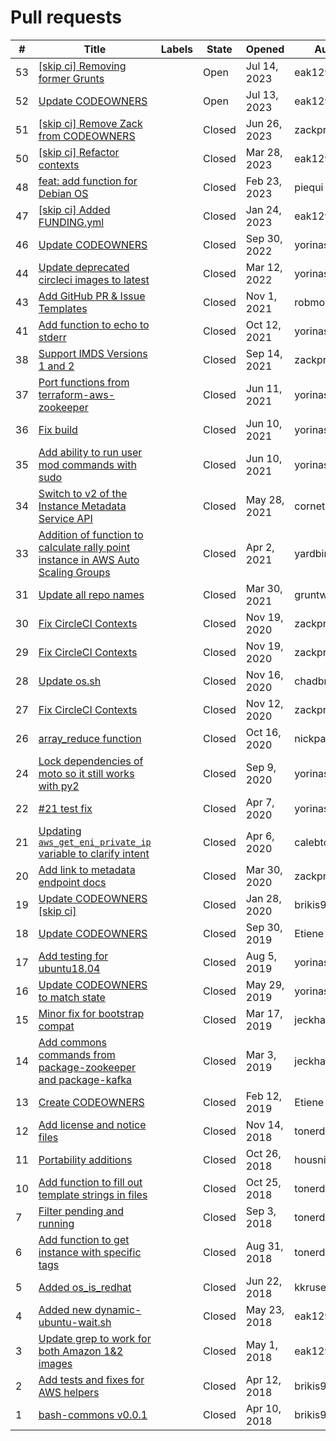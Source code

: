 # Pull requests

\# | Title | Labels | State | Opened | Author
---|-------|--------|--------|--------|-------
53 | [[skip ci] Removing former Grunts](https://github.com/terraform-modules-krish/bash-commons/blob/master/.github/PULL_REQUESTS/53.md) |  | Open | Jul 14, 2023 | eak12913
52 | [Update CODEOWNERS](https://github.com/terraform-modules-krish/bash-commons/blob/master/.github/PULL_REQUESTS/52.md) |  | Open | Jul 13, 2023 | eak12913
51 | [[skip ci] Remove Zack from CODEOWNERS](https://github.com/terraform-modules-krish/bash-commons/blob/master/.github/PULL_REQUESTS/51.md) |  | Closed | Jun 26, 2023 | zackproser
50 | [[skip ci] Refactor contexts](https://github.com/terraform-modules-krish/bash-commons/blob/master/.github/PULL_REQUESTS/50.md) |  | Closed | Mar 28, 2023 | eak12913
48 | [feat: add function for Debian OS](https://github.com/terraform-modules-krish/bash-commons/blob/master/.github/PULL_REQUESTS/48.md) |  | Closed | Feb 23, 2023 | piequi
47 | [[skip ci] Added FUNDING.yml](https://github.com/terraform-modules-krish/bash-commons/blob/master/.github/PULL_REQUESTS/47.md) |  | Closed | Jan 24, 2023 | eak12913
46 | [Update CODEOWNERS](https://github.com/terraform-modules-krish/bash-commons/blob/master/.github/PULL_REQUESTS/46.md) |  | Closed | Sep 30, 2022 | yorinasub17
44 | [Update deprecated circleci images to latest](https://github.com/terraform-modules-krish/bash-commons/blob/master/.github/PULL_REQUESTS/44.md) |  | Closed | Mar 12, 2022 | yorinasub17
43 | [Add GitHub PR & Issue Templates](https://github.com/terraform-modules-krish/bash-commons/blob/master/.github/PULL_REQUESTS/43.md) |  | Closed | Nov 1, 2021 | robmorgan
41 | [Add function to echo to stderr](https://github.com/terraform-modules-krish/bash-commons/blob/master/.github/PULL_REQUESTS/41.md) |  | Closed | Oct 12, 2021 | yorinasub17
38 | [Support IMDS Versions 1 and 2](https://github.com/terraform-modules-krish/bash-commons/blob/master/.github/PULL_REQUESTS/38.md) |  | Closed | Sep 14, 2021 | zackproser
37 | [Port functions from terraform-aws-zookeeper](https://github.com/terraform-modules-krish/bash-commons/blob/master/.github/PULL_REQUESTS/37.md) |  | Closed | Jun 11, 2021 | yorinasub17
36 | [Fix build](https://github.com/terraform-modules-krish/bash-commons/blob/master/.github/PULL_REQUESTS/36.md) |  | Closed | Jun 10, 2021 | yorinasub17
35 | [Add ability to run user mod commands with sudo](https://github.com/terraform-modules-krish/bash-commons/blob/master/.github/PULL_REQUESTS/35.md) |  | Closed | Jun 10, 2021 | yorinasub17
34 | [Switch to v2 of the Instance Metadata Service API](https://github.com/terraform-modules-krish/bash-commons/blob/master/.github/PULL_REQUESTS/34.md) |  | Closed | May 28, 2021 | cornet
33 | [Addition of function to calculate rally point instance in AWS Auto Scaling Groups](https://github.com/terraform-modules-krish/bash-commons/blob/master/.github/PULL_REQUESTS/33.md) |  | Closed | Apr 2, 2021 | yardbirdsax
31 | [Update all repo names](https://github.com/terraform-modules-krish/bash-commons/blob/master/.github/PULL_REQUESTS/31.md) |  | Closed | Mar 30, 2021 | gruntwork-ci
30 | [Fix CircleCI Contexts](https://github.com/terraform-modules-krish/bash-commons/blob/master/.github/PULL_REQUESTS/30.md) |  | Closed | Nov 19, 2020 | zackproser
29 | [Fix CircleCI Contexts](https://github.com/terraform-modules-krish/bash-commons/blob/master/.github/PULL_REQUESTS/29.md) |  | Closed | Nov 19, 2020 | zackproser
28 | [Update os.sh](https://github.com/terraform-modules-krish/bash-commons/blob/master/.github/PULL_REQUESTS/28.md) |  | Closed | Nov 16, 2020 | chadbrewbaker
27 | [Fix CircleCI Contexts](https://github.com/terraform-modules-krish/bash-commons/blob/master/.github/PULL_REQUESTS/27.md) |  | Closed | Nov 12, 2020 | zackproser
26 | [array_reduce function](https://github.com/terraform-modules-krish/bash-commons/blob/master/.github/PULL_REQUESTS/26.md) |  | Closed | Oct 16, 2020 | nickpalenchar
24 | [Lock dependencies of moto so it still works with py2](https://github.com/terraform-modules-krish/bash-commons/blob/master/.github/PULL_REQUESTS/24.md) |  | Closed | Sep 9, 2020 | yorinasub17
22 | [#21 test fix](https://github.com/terraform-modules-krish/bash-commons/blob/master/.github/PULL_REQUESTS/22.md) |  | Closed | Apr 7, 2020 | yorinasub17
21 | [Updating `aws_get_eni_private_ip` variable to clarify intent](https://github.com/terraform-modules-krish/bash-commons/blob/master/.github/PULL_REQUESTS/21.md) |  | Closed | Apr 6, 2020 | calebtote
20 | [Add link to metadata endpoint docs](https://github.com/terraform-modules-krish/bash-commons/blob/master/.github/PULL_REQUESTS/20.md) |  | Closed | Mar 30, 2020 | zackproser
19 | [Update CODEOWNERS [skip ci]](https://github.com/terraform-modules-krish/bash-commons/blob/master/.github/PULL_REQUESTS/19.md) |  | Closed | Jan 28, 2020 | brikis98
18 | [Update CODEOWNERS](https://github.com/terraform-modules-krish/bash-commons/blob/master/.github/PULL_REQUESTS/18.md) |  | Closed | Sep 30, 2019 | Etiene
17 | [Add testing for ubuntu18.04](https://github.com/terraform-modules-krish/bash-commons/blob/master/.github/PULL_REQUESTS/17.md) |  | Closed | Aug 5, 2019 | yorinasub17
16 | [Update CODEOWNERS to match state](https://github.com/terraform-modules-krish/bash-commons/blob/master/.github/PULL_REQUESTS/16.md) |  | Closed | May 29, 2019 | yorinasub17
15 | [Minor fix for bootstrap compat](https://github.com/terraform-modules-krish/bash-commons/blob/master/.github/PULL_REQUESTS/15.md) |  | Closed | Mar 17, 2019 | jeckhart
14 | [Add commons commands from package-zookeeper and package-kafka](https://github.com/terraform-modules-krish/bash-commons/blob/master/.github/PULL_REQUESTS/14.md) |  | Closed | Mar 3, 2019 | jeckhart
13 | [Create CODEOWNERS](https://github.com/terraform-modules-krish/bash-commons/blob/master/.github/PULL_REQUESTS/13.md) |  | Closed | Feb 12, 2019 | Etiene
12 | [Add license and notice files](https://github.com/terraform-modules-krish/bash-commons/blob/master/.github/PULL_REQUESTS/12.md) |  | Closed | Nov 14, 2018 | tonerdo
11 | [Portability additions](https://github.com/terraform-modules-krish/bash-commons/blob/master/.github/PULL_REQUESTS/11.md) |  | Closed | Oct 26, 2018 | housni
10 | [Add function to fill out template strings in files](https://github.com/terraform-modules-krish/bash-commons/blob/master/.github/PULL_REQUESTS/10.md) |  | Closed | Oct 25, 2018 | tonerdo
7 | [Filter pending and running](https://github.com/terraform-modules-krish/bash-commons/blob/master/.github/PULL_REQUESTS/7.md) |  | Closed | Sep 3, 2018 | tonerdo
6 | [Add function to get instance with specific tags](https://github.com/terraform-modules-krish/bash-commons/blob/master/.github/PULL_REQUESTS/6.md) |  | Closed | Aug 31, 2018 | tonerdo
5 | [Added os_is_redhat](https://github.com/terraform-modules-krish/bash-commons/blob/master/.github/PULL_REQUESTS/5.md) |  | Closed | Jun 22, 2018 | kkruse-rax
4 | [Added new dynamic-ubuntu-wait.sh](https://github.com/terraform-modules-krish/bash-commons/blob/master/.github/PULL_REQUESTS/4.md) |  | Closed | May 23, 2018 | eak12913
3 | [Update grep to work for both Amazon 1&2 images](https://github.com/terraform-modules-krish/bash-commons/blob/master/.github/PULL_REQUESTS/3.md) |  | Closed | May 1, 2018 | eak12913
2 | [Add tests and fixes for AWS helpers](https://github.com/terraform-modules-krish/bash-commons/blob/master/.github/PULL_REQUESTS/2.md) |  | Closed | Apr 12, 2018 | brikis98
1 | [bash-commons v0.0.1](https://github.com/terraform-modules-krish/bash-commons/blob/master/.github/PULL_REQUESTS/1.md) |  | Closed | Apr 10, 2018 | brikis98

